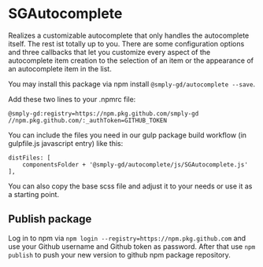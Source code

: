 # SGAutocomplete

Realizes a customizable autocomplete that only handles the autocomplete itself.
The rest ist totally up to you. There are some configuration options and
three callbacks that let you customize every aspect of the autocomplete item
creation to the selection of an item or the appearance of an autocomplete item in the list.

You may install this package via npm install `@smply-gd/autocomplete --save`.

Add these two lines to your .npmrc file:
```
@smply-gd:registry=https://npm.pkg.github.com/smply-gd
//npm.pkg.github.com/:_authToken=GITHUB_TOKEN
```

You can include the files you need in our gulp package build 
workflow (in gulpfile.js javascript entry) like this:
```
distFiles: [
    componentsFolder + '@smply-gd/autocomplete/js/SGAutocomplete.js'
],  
```

You can also copy the base scss file and adjust it to your needs or 
use it as a starting point.

## Publish package
Log in to npm via `npm login --registry=https://npm.pkg.github.com` and use your 
Github username and Github token as password. After that use 
`npm publish` to push your new version to github npm package repository.